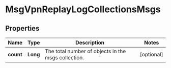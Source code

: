 
# MsgVpnReplayLogCollectionsMsgs

## Properties
Name | Type | Description | Notes
------------ | ------------- | ------------- | -------------
**count** | **Long** | The total number of objects in the msgs collection. |  [optional]



